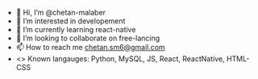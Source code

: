 - 👋 Hi, I’m @chetan-malaber
- 👀 I’m interested in developement
- 🌱 I’m currently learning react-native
- 💞️ I’m looking to collaborate on free-lancing
- 📫 How to reach me chetan.sm6@gmail.com
- <> Known langauges: Python, MySQL, JS, React, ReactNative, HTML-CSS

<!---
chetan-malaber/chetan-malaber is a ✨ special ✨ repository because its `README.md` (this file) appears on your GitHub profile.
You can click the Preview link to take a look at your changes.
--->
